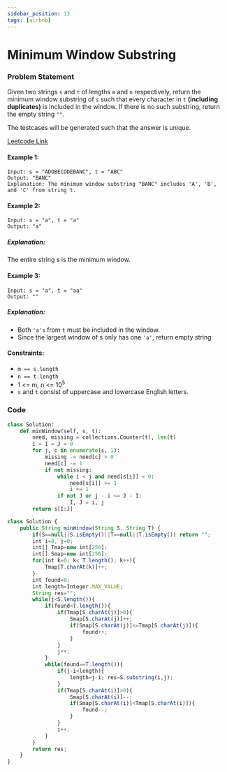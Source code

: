 ```yaml
---
sidebar_position: 13
tags: [airbnb]
---
```


# Minimum Window Substring

### Problem Statement

Given two strings `s` and `t` of lengths `m` and `n` respectively, return the minimum window
substring of `s` such that every character in `t` **(including duplicates)** is included in the window. If there is no such substring, return the empty string `""`.

The testcases will be generated such that the answer is unique.

[Leetcode Link](https://leetcode.com/problems/minimum-window-substring)

#### Example 1:

```
Input: s = "ADOBECODEBANC", t = "ABC"
Output: "BANC"
Explanation: The minimum window substring "BANC" includes 'A', 'B', and 'C' from string t.
```

#### Example 2:

```
Input: s = "a", t = "a"
Output: "a"
```

##### Explanation:

The entire string s is the minimum window.

#### Example 3:

```
Input: s = "a", t = "aa"
Output: ""
```

##### Explanation:

- Both `'a's` from `t` must be included in the window.
- Since the largest window of s only has one `'a'`, return empty string

#### Constraints:

- `m == s.length`
- `n == t.length`
- 1 <= m, n <= 10<sup>5</sup>
- `s` and `t` consist of uppercase and lowercase English letters.

### Code

```python title="Python Code"
class Solution:
    def minWindow(self, s, t):
        need, missing = collections.Counter(t), len(t)
        i = I = J = 0
        for j, c in enumerate(s, 1):
            missing -= need[c] > 0
            need[c] -= 1
            if not missing:
                while i < j and need[s[i]] < 0:
                    need[s[i]] += 1
                    i += 1
                if not J or j - i <= J - I:
                    I, J = i, j
        return s[I:J]
```

```jsx title="Java Code"
class Solution {
    public String minWindow(String S, String T) {
        if(S==null||S.isEmpty()||T==null||T.isEmpty()) return "";
        int i=0, j=0;
        int[] Tmap=new int[256];
        int[] Smap=new int[256];
        for(int k=0; k< T.length(); k++){
            Tmap[T.charAt(k)]++;
        }
        int found=0;
        int length=Integer.MAX_VALUE;
        String res="";
        while(j<S.length()){
            if(found<T.length()){
                if(Tmap[S.charAt(j)]>0){
                    Smap[S.charAt(j)]++;
                    if(Smap[S.charAt(j)]<=Tmap[S.charAt(j)]){
                        found++;
                    }
                }
                j++;
            }
            while(found==T.length()){
                if(j-i<length){
                    length=j-i; res=S.substring(i,j);
                }
                if(Tmap[S.charAt(i)]>0){
                    Smap[S.charAt(i)]--;
                    if(Smap[S.charAt(i)]<Tmap[S.charAt(i)]){
                        found--;
                    }
                }
                i++;
            }
        }
        return res;
    }
}
```
